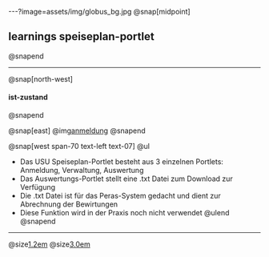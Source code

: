 ---?image=assets/img/globus_bg.jpg
@snap[midpoint]
## learnings speiseplan-portlet
@snapend

---
@snap[north-west]
#### ist-zustand
@snapend

@snap[east]
@img[anmeldung](assets/img/anmeldung.png)
@snapend

@snap[west span-70 text-left text-07]
@ul[](false)
- Das USU Speiseplan-Portlet besteht aus 3 einzelnen Portlets: Anmeldung, Verwaltung, Auswertung
- Das Auswertungs-Portlet stellt eine .txt Datei zum Download zur Verfügung
- Die .txt Datei ist für das Peras-System gedacht und dient zur Abrechnung der Bewirtungen
- Diese Funktion wird in der Praxis noch nicht verwendet
@ulend
@snapend

---
@size[1.2em](test1)
@size[3.0em](test2)
